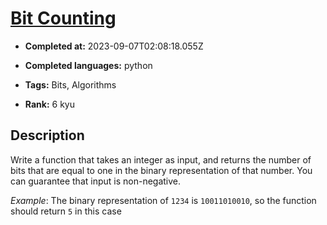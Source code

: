 # [Bit Counting](https://www.codewars.com/kata/526571aae218b8ee490006f4)

- **Completed at:** 2023-09-07T02:08:18.055Z

- **Completed languages:** python

- **Tags:** Bits, Algorithms

- **Rank:** 6 kyu

## Description

Write a function that takes an integer as input, and returns the number of bits that are equal to one in the binary representation of that number. You can guarantee that input is non-negative.

*Example*: The binary representation of `1234` is `10011010010`, so the function should return `5` in this case
